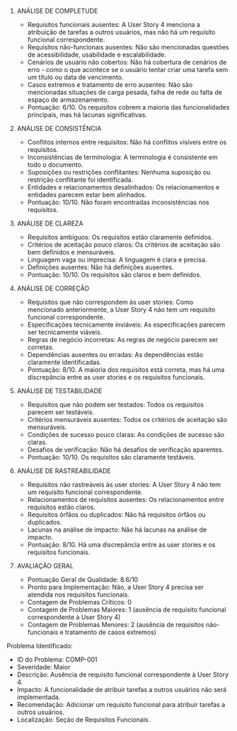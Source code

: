 1. ANÁLISE DE COMPLETUDE

   - Requisitos funcionais ausentes: A User Story 4 menciona a atribuição de tarefas a outros usuários, mas não há um requisito funcional correspondente.
   - Requisitos não-funcionais ausentes: Não são mencionadas questões de acessibilidade, usabilidade e escalabilidade.
   - Cenários de usuário não cobertos: Não há cobertura de cenários de erro - como o que acontece se o usuário tentar criar uma tarefa sem um título ou data de vencimento.
   - Casos extremos e tratamento de erro ausentes: Não são mencionadas situações de carga pesada, falha de rede ou falta de espaço de armazenamento.
   - Pontuação: 6/10. Os requisitos cobrem a maioria das funcionalidades principais, mas há lacunas significativas.

2. ANÁLISE DE CONSISTÊNCIA

   - Conflitos internos entre requisitos: Não há conflitos visíveis entre os requisitos.
   - Inconsistências de terminologia: A terminologia é consistente em todo o documento.
   - Suposições ou restrições conflitantes: Nenhuma suposição ou restrição conflitante foi identificada.
   - Entidades e relacionamentos desalinhados: Os relacionamentos e entidades parecem estar bem alinhados.
   - Pontuação: 10/10. Não foram encontradas inconsistências nos requisitos.

3. ANÁLISE DE CLAREZA

   - Requisitos ambíguos: Os requisitos estão claramente definidos.
   - Critérios de aceitação pouco claros: Os critérios de aceitação são bem definidos e mensuráveis.
   - Linguagem vaga ou imprecisa: A linguagem é clara e precisa.
   - Definições ausentes: Não há definições ausentes.
   - Pontuação: 10/10. Os requisitos são claros e bem definidos.

4. ANÁLISE DE CORREÇÃO

   - Requisitos que não correspondem às user stories: Como mencionado anteriormente, a User Story 4 não tem um requisito funcional correspondente.
   - Especificações tecnicamente inviáveis: As especificações parecem ser tecnicamente viáveis.
   - Regras de negócio incorretas: As regras de negócio parecem ser corretas.
   - Dependências ausentes ou erradas: As dependências estão claramente identificadas.
   - Pontuação: 8/10. A maioria dos requisitos está correta, mas há uma discrepância entre as user stories e os requisitos funcionais.

5. ANÁLISE DE TESTABILIDADE

   - Requisitos que não podem ser testados: Todos os requisitos parecem ser testáveis.
   - Critérios mensuráveis ausentes: Todos os critérios de aceitação são mensuráveis.
   - Condições de sucesso pouco claras: As condições de sucesso são claras.
   - Desafios de verificação: Não há desafios de verificação aparentes.
   - Pontuação: 10/10. Os requisitos são claramente testáveis.

6. ANÁLISE DE RASTREABILIDADE

   - Requisitos não rastreáveis às user stories: A User Story 4 não tem um requisito funcional correspondente.
   - Relacionamentos de requisitos ausentes: Os relacionamentos entre requisitos estão claros.
   - Requisitos órfãos ou duplicados: Não há requisitos órfãos ou duplicados.
   - Lacunas na análise de impacto: Não há lacunas na análise de impacto.
   - Pontuação: 8/10. Há uma discrepância entre as user stories e os requisitos funcionais.

7. AVALIAÇÃO GERAL

   - Pontuação Geral de Qualidade: 8.6/10
   - Pronto para Implementação: Não, a User Story 4 precisa ser atendida nos requisitos funcionais.
   - Contagem de Problemas Críticos: 0
   - Contagem de Problemas Maiores: 1 (ausência de requisito funcional correspondente à User Story 4)
   - Contagem de Problemas Menores: 2 (ausência de requisitos não-funcionais e tratamento de casos extremos)

Problema Identificado:

- ID do Problema: COMP-001
- Severidade: Maior
- Descrição: Ausência de requisito funcional correspondente à User Story 4.
- Impacto: A funcionalidade de atribuir tarefas a outros usuários não será implementada.
- Recomendação: Adicionar um requisito funcional para atribuir tarefas a outros usuários.
- Localização: Seção de Requisitos Funcionais.